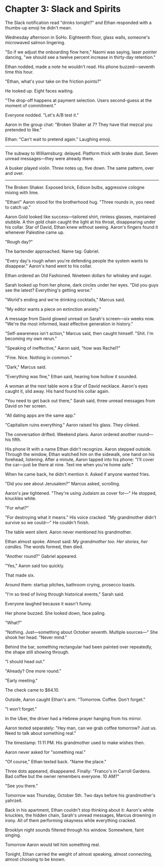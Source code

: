 # Chapter 3: Slack and Spirits

The Slack notification read "drinks tonight?" and Ethan responded with a thumbs-up emoji he didn't mean.

Wednesday afternoon in SoHo. Eighteenth floor, glass walls, someone's microwaved salmon lingering.

"So if we adjust the onboarding flow here," Naomi was saying, laser pointer dancing, "we should see a twelve percent increase in thirty-day retention."

Ethan nodded, made a note he wouldn't read. His phone buzzed—seventh time this hour.

"Ethan, what's your take on the friction points?"

He looked up. Eight faces waiting.

"The drop-off happens at payment selection. Users second-guess at the moment of commitment."

Everyone nodded. "Let's A/B test it."

Aaron in the group chat: "Broken Shaker at 7? They have that mezcal you pretended to like."

Ethan: "Can't wait to pretend again." Laughing emoji.

---

The subway to Williamsburg: delayed. Platform thick with brake dust. Seven unread messages—they were already there.

A busker played violin. Three notes up, five down. The same pattern, over and over.

---

The Broken Shaker. Exposed brick, Edison bulbs, aggressive cologne mixing with lime.

"Ethan!" Aaron stood for the brotherhood hug. "Three rounds in, you need to catch up."

Aaron Gold looked like success—tailored shirt, rimless glasses, maintained stubble. A thin gold chain caught the light at his throat, disappearing under his collar. Star of David, Ethan knew without seeing. Aaron's fingers found it whenever Palestine came up.

"Rough day?"

The bartender approached. Name tag: Gabriel.

"Every day's rough when you're defending people the system wants to disappear." Aaron's hand went to his collar.

Ethan ordered an Old Fashioned. Nineteen dollars for whiskey and sugar.

Sarah looked up from her phone, dark circles under her eyes. "Did you guys see the latest? Everything's getting worse."

"World's ending and we're drinking cocktails," Marcus said.

"My editor wants a piece on extinction anxiety."

A message from David glowed unread on Sarah's screen—six weeks now. "We're the most informed, least effective generation in history."

"Self-awareness isn't action," Marcus said, then caught himself. "Shit. I'm becoming my own rerun."

"Speaking of ineffective," Aaron said, "how was Rachel?"

"Fine. Nice. Nothing in common."

"Dark," Marcus said.

"Everything was fine," Ethan said, hearing how hollow it sounded.

A woman at the next table wore a Star of David necklace. Aaron's eyes caught it, slid away. His hand found his collar again.

"You need to get back out there," Sarah said, three unread messages from David on her screen.

"All dating apps are the same app."

"Capitalism ruins everything." Aaron raised his glass. They clinked.

The conversation drifted. Weekend plans. Aaron ordered another round—his fifth.

His phone lit with a name Ethan didn't recognize. Aaron stepped outside. Through the window, Ethan watched him on the sidewalk, one hand on his forehead, listening. After a minute, Aaron tapped into his phone: "I'll cover the car—just be there at nine. Text me when you're home safe."

When he came back, he didn't mention it. Asked if anyone wanted fries.

"Did you see about Jerusalem?" Marcus asked, scrolling.

Aaron's jaw tightened. "They're using Judaism as cover for—" He stopped, knuckles white.

"For what?"

"For destroying what it means." His voice cracked. "My grandmother didn't survive so we could—" He couldn't finish.

The table went silent. Aaron never mentioned his grandmother.

Ethan almost spoke. Almost said: *My grandmother too. Her stories, her candles.* The words formed, then died.

"Another round?" Gabriel appeared.

"Yes," Aaron said too quickly.

That made six.

Around them: startup pitches, bathroom crying, prosecco toasts.

"I'm so tired of living through historical events," Sarah said.

Everyone laughed because it wasn't funny.

Her phone buzzed. She looked down, face paling.

"What?"

"Nothing. Just—something about October seventh. Multiple sources—" She shook her head. "Never mind."

Behind the bar, something rectangular had been painted over repeatedly, the shape still showing through.

"I should head out."

"Already? One more round."

"Early meeting."

The check came to $64.10.

Outside, Aaron caught Ethan's arm. "Tomorrow. Coffee. Don't forget."

"I won't forget."

In the Uber, the driver had a Hebrew prayer hanging from his mirror.

Aaron texted separately: "Hey man, can we grab coffee tomorrow? Just us. Need to talk about something real."

The timestamp: 11:11 PM. His grandmother used to make wishes then.

Aaron never asked for "something real."

"Of course," Ethan texted back. "Name the place."

Three dots appeared, disappeared. Finally: "Franco's in Carroll Gardens. Bad coffee but the owner remembers everyone. 10 AM?"

"See you there."

Tomorrow was Thursday, October 5th. Two days before his grandmother's yahrzeit.

Back in his apartment, Ethan couldn't stop thinking about it: Aaron's white knuckles, the hidden chain, Sarah's unread messages, Marcus drowning in irony. All of them performing okayness while everything cracked.

Brooklyn night sounds filtered through his window. Somewhere, faint singing.

Tomorrow Aaron would tell him something real.

Tonight, Ethan carried the weight of almost speaking, almost connecting, almost choosing to be known.